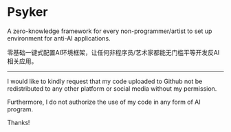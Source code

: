 # Psyker

A zero-knowledge framework for every non-programmer/artist to set up environment for anti-AI applications.

零基础一键式配置AI环境框架，让任何非程序员/艺术家都能无门槛平等开发反AI相关应用。

------------------------------------------------------------------------------------------------------------

I would like to kindly request that my code uploaded to Github not be redistributed to any other platform or social media without my permission.

Furthermore, I do not authorize the use of my code in any form of AI program.

Thanks!
